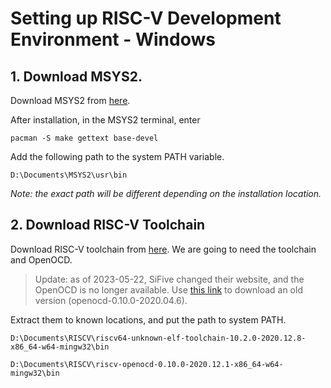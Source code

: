 # Setting up RISC-V Development Environment - Windows

## 1. Download MSYS2.

Download MSYS2 from [here](https://www.msys2.org/).



After installation, in the MSYS2 terminal, enter

```
pacman -S make gettext base-devel
```



Add the following path to the system PATH variable.

```
D:\Documents\MSYS2\usr\bin
```

_Note: the exact path will be different depending on the installation location._



## 2. Download RISC-V Toolchain

Download RISC-V toolchain from [here](https://www.sifive.com/software). We are going to need the toolchain and OpenOCD.

> Update: as of 2023-05-22, SiFive changed their website, and the OpenOCD is no longer available. Use [this link](https://static.dev.sifive.com/dev-tools/riscv-openocd-0.10.0-2020.04.6-x86\_64-w64-mingw32.zip?\_ga=2.194046829.1921518046.1596069236-38171805.1596069236) to download an old version (openocd-0.10.0-2020.04.6).



Extract them to known locations, and put the path to system PATH.

```
D:\Documents\RISCV\riscv64-unknown-elf-toolchain-10.2.0-2020.12.8-x86_64-w64-mingw32\bin
```

```
D:\Documents\RISCV\riscv-openocd-0.10.0-2020.12.1-x86_64-w64-mingw32\bin
```





